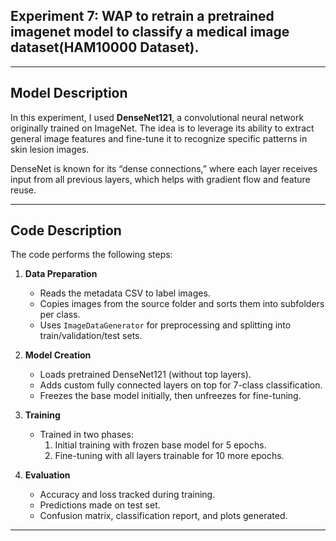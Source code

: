 ## **Experiment 7**: WAP to retrain a pretrained imagenet model to classify a medical image dataset(HAM10000 Dataset).

---

## **Model Description**

In this experiment, I used **DenseNet121**, a convolutional neural network originally trained on ImageNet. The idea is to leverage its ability to extract general image features and fine-tune it to recognize specific patterns in skin lesion images.

DenseNet is known for its “dense connections,” where each layer receives input from all previous layers, which helps with gradient flow and feature reuse.

---

## **Code Description**

The code performs the following steps:

1. **Data Preparation**

   - Reads the metadata CSV to label images.
   - Copies images from the source folder and sorts them into subfolders per class.
   - Uses `ImageDataGenerator` for preprocessing and splitting into train/validation/test sets.

2. **Model Creation**

   - Loads pretrained DenseNet121 (without top layers).
   - Adds custom fully connected layers on top for 7-class classification.
   - Freezes the base model initially, then unfreezes for fine-tuning.

3. **Training**

   - Trained in two phases:
     1. Initial training with frozen base model for 5 epochs.
     2. Fine-tuning with all layers trainable for 10 more epochs.

4. **Evaluation**
   - Accuracy and loss tracked during training.
   - Predictions made on test set.
   - Confusion matrix, classification report, and plots generated.

---
